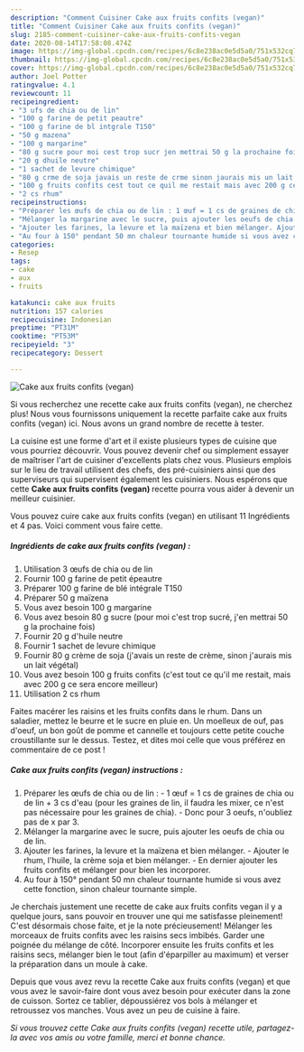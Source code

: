 ```yaml
---
description: "Comment Cuisiner Cake aux fruits confits (vegan)"
title: "Comment Cuisiner Cake aux fruits confits (vegan)"
slug: 2185-comment-cuisiner-cake-aux-fruits-confits-vegan
date: 2020-08-14T17:58:08.474Z
image: https://img-global.cpcdn.com/recipes/6c8e238ac0e5d5a0/751x532cq70/cake-aux-fruits-confits-vegan-photo-principale-de-la-recette.jpg
thumbnail: https://img-global.cpcdn.com/recipes/6c8e238ac0e5d5a0/751x532cq70/cake-aux-fruits-confits-vegan-photo-principale-de-la-recette.jpg
cover: https://img-global.cpcdn.com/recipes/6c8e238ac0e5d5a0/751x532cq70/cake-aux-fruits-confits-vegan-photo-principale-de-la-recette.jpg
author: Joel Potter
ratingvalue: 4.1
reviewcount: 11
recipeingredient:
- "3 ufs de chia ou de lin"
- "100 g farine de petit peautre"
- "100 g farine de bl intgrale T150"
- "50 g mazena"
- "100 g margarine"
- "80 g sucre pour moi cest trop sucr jen mettrai 50 g la prochaine fois"
- "20 g dhuile neutre"
- "1 sachet de levure chimique"
- "80 g crme de soja javais un reste de crme sinon jaurais mis un lait vgtal"
- "100 g fruits confits cest tout ce quil me restait mais avec 200 g ce sera encore meilleur"
- "2 cs rhum"
recipeinstructions:
- "Préparer les œufs de chia ou de lin : 1 œuf = 1 cs de graines de chia ou de lin + 3 cs d&#39;eau (pour les graines de lin, il faudra les mixer, ce n&#39;est pas nécessaire pour les graines de chia). Donc pour 3 oeufs, n&#39;oubliez pas de x par 3."
- "Mélanger la margarine avec le sucre, puis ajouter les oeufs de chia ou de lin."
- "Ajouter les farines, la levure et la maïzena et bien mélanger. Ajouter le rhum, l&#39;huile, la crème soja et bien mélanger. En dernier ajouter les fruits confits et mélanger pour bien les incorporer."
- "Au four à 150° pendant 50 mn chaleur tournante humide si vous avez cette fonction, sinon chaleur tournante simple."
categories:
- Resep
tags:
- cake
- aux
- fruits

katakunci: cake aux fruits 
nutrition: 157 calories
recipecuisine: Indonesian
preptime: "PT31M"
cooktime: "PT53M"
recipeyield: "3"
recipecategory: Dessert

---
```



![Cake aux fruits confits (vegan)](https://img-global.cpcdn.com/recipes/6c8e238ac0e5d5a0/751x532cq70/cake-aux-fruits-confits-vegan-photo-principale-de-la-recette.jpg)

Si vous recherchez une recette cake aux fruits confits (vegan), ne cherchez plus! Nous vous fournissons uniquement la recette parfaite cake aux fruits confits (vegan) ici. Nous avons un grand nombre de recette à tester.

La cuisine est une forme d'art et il existe plusieurs types de cuisine que vous pourriez découvrir. Vous pouvez devenir chef ou simplement essayer de maîtriser l'art de cuisiner d'excellents plats chez vous. Plusieurs emplois sur le lieu de travail utilisent des chefs, des pré-cuisiniers ainsi que des superviseurs qui supervisent également les cuisiniers. Nous espérons que cette <strong> Cake aux fruits confits (vegan) </strong> recette pourra vous aider à devenir un meilleur cuisinier.

<!--inarticleads1-->

Vous pouvez cuire cake aux fruits confits (vegan) en utilisant 11 Ingrédients et 4 pas. Voici comment vous faire cette.

##### Ingrédients de cake aux fruits confits (vegan) :

1. Utilisation 3 œufs de chia ou de lin
1. Fournir 100 g farine de petit épeautre
1. Préparer 100 g farine de blé intégrale T150
1. Préparer 50 g maïzena
1. Vous avez besoin 100 g margarine
1. Vous avez besoin 80 g sucre (pour moi c&#39;est trop sucré, j&#39;en mettrai 50 g la prochaine fois)
1. Fournir 20 g d&#39;huile neutre
1. Fournir 1 sachet de levure chimique
1. Fournir 80 g crème de soja (j&#39;avais un reste de crème, sinon j&#39;aurais mis un lait végétal)
1. Vous avez besoin 100 g fruits confits (c&#39;est tout ce qu&#39;il me restait, mais avec 200 g ce sera encore meilleur)
1. Utilisation 2 cs rhum


Faites macérer les raisins et les fruits confits dans le rhum. Dans un saladier, mettez le beurre et le sucre en pluie en. Un moelleux de ouf, pas d&#39;oeuf, un bon goût de pomme et cannelle et toujours cette petite couche croustillante sur le dessus. Testez, et dites moi celle que vous préférez en commentaire de ce post ! 

<!--inarticleads2-->

##### Cake aux fruits confits (vegan) instructions :

1. Préparer les œufs de chia ou de lin : - 1 œuf = 1 cs de graines de chia ou de lin + 3 cs d&#39;eau (pour les graines de lin, il faudra les mixer, ce n&#39;est pas nécessaire pour les graines de chia). - Donc pour 3 oeufs, n&#39;oubliez pas de x par 3.
1. Mélanger la margarine avec le sucre, puis ajouter les oeufs de chia ou de lin.
1. Ajouter les farines, la levure et la maïzena et bien mélanger. - Ajouter le rhum, l&#39;huile, la crème soja et bien mélanger. - En dernier ajouter les fruits confits et mélanger pour bien les incorporer.
1. Au four à 150° pendant 50 mn chaleur tournante humide si vous avez cette fonction, sinon chaleur tournante simple.


Je cherchais justement une recette de cake aux fruits confits vegan il y a quelque jours, sans pouvoir en trouver une qui me satisfasse pleinement! C&#39;est désormais chose faite, et je la note précieusement! Mélanger les morceaux de fruits confits avec les raisins secs imbibés. Garder une poignée du mélange de côté. Incorporer ensuite les fruits confits et les raisins secs, mélanger bien le tout (afin d&#39;éparpiller au maximum) et verser la préparation dans un moule à cake. 

<!--inarticleads1-->

<p>
Depuis que vous avez revu la recette Cake aux fruits confits (vegan) et que vous avez le savoir-faire dont vous avez besoin pour exécuter dans la zone de cuisson. Sortez ce tablier, dépoussiérez vos bols à mélanger et retroussez vos manches. Vous avez un peu de cuisine à faire.
</p>

<p>
<i>Si vous trouvez cette Cake aux fruits confits (vegan) recette utile, partagez-la avec vos amis ou votre famille, merci et bonne chance.</i>
</p>
